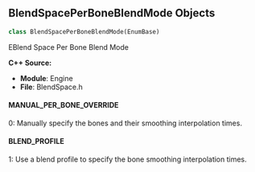 ## BlendSpacePerBoneBlendMode Objects

```python
class BlendSpacePerBoneBlendMode(EnumBase)
```

EBlend Space Per Bone Blend Mode

**C++ Source:**

- **Module**: Engine
- **File**: BlendSpace.h

<a id="unreal.BlendSpacePerBoneBlendMode.MANUAL_PER_BONE_OVERRIDE"></a>

#### MANUAL_PER_BONE_OVERRIDE

0: Manually specify the bones and their smoothing interpolation times.

<a id="unreal.BlendSpacePerBoneBlendMode.BLEND_PROFILE"></a>

#### BLEND_PROFILE

1: Use a blend profile to specify the bone smoothing interpolation times.

<a id="unreal.BlendSpaceAxis"></a>